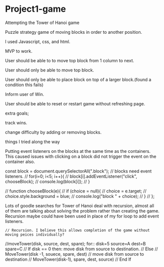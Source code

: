 # Project1-game
Attempting the Tower of Hanoi game

Puzzle strategy game of moving blocks in order to another position.

I used Javascript, css, and html.


MVP to work.

User should be able to to move top block from 1 column to next.

User should only be able to move top block. 

User should only be able to place block on top of a larger block.(found a condition this fails)

Inform user of Win.

User should be able to reset or restart game without refreshing page.


extra goals;

track wins.

change difficulty by adding or removing blocks.


things I tried along the way

Putting event listeners on the blocks at the same time as the containers. 
This caused issues with clicking on a block did not trigger the event on the container also.

const block = document.querySelectorAll(".block");
// blocks need event listeners.
    // for(i=0; i<5; i++){
    //     block[i].addEventListener("click", chooseBlock);
    //     console.log(block[i]);
    // }

// function chooseBlock(e){
//     if (choice = null){
//         choice = e.target;
//         choice.style.background = blue;
//         console.log("block " + choice);
//     }
// };


Lots of goodle searches for Tower of Hanoi deal with recursion, almost all of them are talking about solving the problem rather than creating the game. Recursion maybe could have been used in place of my for loop to add event listeners. 

    // Recursion. I believe this allows completion of the game without moving peices individually?
//moveTower(disk, source, dest, spare);  for:: disk=5 source=A dest=B spare=C
//  If disk == 0 then: move disk from source to destination.
//  Else 
//      MoveTower(disk -1, souece, spare, dest)
//      move disk from source to destination
//      MoveTower(disk-1), spare, dest, source)
//  End If